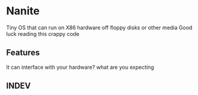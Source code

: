 # Nanite
Tiny OS that can run on X86 hardware off floppy disks or other media
Good luck reading this crappy code
## Features
It can interface with your hardware?
what are you expecting
## INDEV
